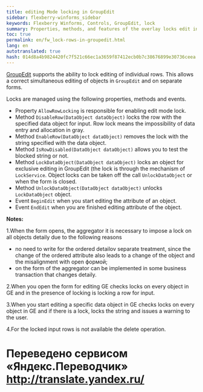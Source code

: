 ```yaml
--- 
title: editing Mode locking in GroupEdit 
sidebar: flexberry-winforms_sidebar 
keywords: Flexberry Winforms, Controls, GroupEdit, lock 
summary: Properties, methods, and features of the overlay locks edit individual lines in GroupEdit 
toc: true 
permalink: en/fw_lock-rows-in-groupedit.html 
lang: en 
autotranslated: true 
hash: 014d8a4b9824420fc7f521c66ec1a3659f87412ecb0b7c38676899e30736ceea 
--- 
```


[GroupEdit](fw_group-edit.html) supports the ability to lock editing of individual rows. This allows a correct simultaneous editing of objects in `GroupEdit` and on separate forms. 

Locks are managed using the following properties, methods and events. 

* Property `AllowRowLocking` is responsible for enabling edit mode lock. 
* Method `DisableRow(DataObject dataObject)` locks the row with the specified data object for input. Row lock means the impossibility of data entry and allocation in gray. 
* Method `EnableRow(DataObject dataObject)` removes the lock with the string specified with the data object. 
* Method `IsRowDisabled(DataObject dataObject)` allows you to test the blocked string or not. 
* Method `LockDataObject(DataObject dataObject)` locks an object for exclusive editing in GroupEdit (the lock is through the mechanism of `LockService`. Object locks can be taken off the call `UnlockDataObject` or when the form is closed. 
* Method `UnlockDataObject(DataObject dataObject)` unlocks `LockDataObject` object. 
* Event `BeginEdit` when you start editing the attribute of an object. 
* Event `EndEdit` when you are finished editing attribute of the object. 

__Notes:__ 

1.When the form opens, the aggregator it is necessary to impose a lock on all objects detaily due to the following reasons 

* no need to write for the ordered detailov separate treatment, since the change of the ordered attribute also leads to a change of the object and the misalignment with open формой; 
* on the form of the aggregator can be implemented in some business transaction that changes detaily. 

2.When you open the form for editing GE checks locks on every object in GE and in the presence of locking is locking a row for input. 

3.When you start editing a specific data object in GE checks locks on every object in GE and if there is a lock, locks the string and issues a warning to the user. 

4.For the locked input rows is not available the delete operation. 



 # Переведено сервисом «Яндекс.Переводчик» http://translate.yandex.ru/